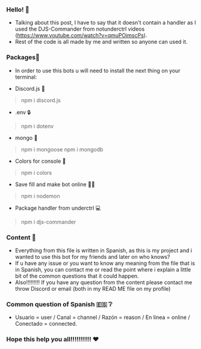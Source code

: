 ### Hello! 🖖
- Talking about this post, I have to say that it doesn't contain a handler as I used the DJS-Commander from notunderctrl videos (https://www.youtube.com/watch?v=qmuPOimscPs).
- Rest of the code is all made by me and written so anyone can used it.

### Packages📂
- In order to use this bots u will need to install the next thing on your terminal:
  
- Discord.js 🤖
> npm i discord.js
- .env 🔒
> npm i dotenv
- mongo 🍃
> npm i mongoose
> npm i mongodb
- Colors for console 🎨
> npm i colors
- Save fill and make bot online 💂‍♂️
> npm i nodemon 
- Package handler from underctrl 💻
> npm i djs-commander

### Content 📒
- Everything from this file is written in Spanish, as this is my project and i wanted to use this bot for my friends and later on who knows?
- If u have any issue or you want to know any meaning from the file that is in Spanish, you can contact me or read the point where i explain a little bit of the common questions that it could happen.
- Also!!!!!!!!! If you have any question from the content please contact me throw Discord or email (both in my READ ME file on my profile)

### Common question of Spanish 🇪🇸 ❔

- Usuario = user / Canal = channel / Razón = reason / En línea = online / Conectado = connected.

### Hope this help you all!!!!!!!!!! ❤
